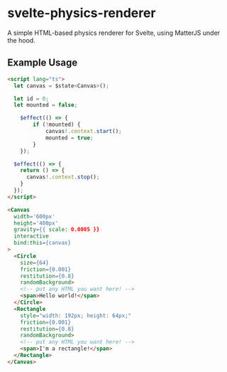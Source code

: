 # svelte-physics-renderer

A simple HTML-based physics renderer for Svelte, using MatterJS under the hood.

## Example Usage

```html
<script lang="ts">
  let canvas = $state<Canvas>();

  let id = 0;
  let mounted = false;

	$effect(() => {
		if (!mounted) {
			canvas!.context.start();
			mounted = true;
		}
	});

  $effect(() => {
    return () => {
      canvas!.context.stop();
    }
  });
</script>

<Canvas
  width='600px'
  height='400px'
  gravity={{ scale: 0.0005 }}
  interactive
  bind:this={canvas}
>
  <Circle
    size={64}
    friction={0.001}
    restitution={0.8}
    randomBackground>
    <!-- put any HTML you want here! -->
    <span>Hello world!</span>
  </Circle>
  <Rectangle
    style="width: 192px; height: 64px;"
    friction={0.001}
    restitution={0.8}
    randomBackground>
    <!-- put any HTML you want here! -->
    <span>I'm a rectangle!</span>
  </Rectangle>
</Canvas>
```
